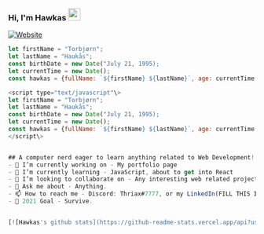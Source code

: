 ### Hi, I'm Hawkas <img src="https://media.giphy.com/media/hvRJCLFzcasrR4ia7z/giphy.gif" width="25px">
[![Website](https://img.shields.io/badge/Text-Text-green?style=flat-square)](https://fronthauk.com)
```js
let firstName = "Torbjørn";
let lastName = "Haukås";
const birthDate = new Date("July 21, 1995);
let currentTime = new Date();
const hawkas = {fullName: `${firstName} ${lastName}`, age: currentTime.getYear() - birthDate.getYear(); }

<script type="text/javascript"\>
let firstName = "Torbjørn";
let lastName = "Haukås";
const birthDate = new Date("July 21, 1995);
let currentTime = new Date();
const hawkas = {fullName: `${firstName} ${lastName}`, age: currentTime.getYear() - birthDate.getYear(); }
</script\>


## A computer nerd eager to learn anything related to Web Development!
- 🔭 I’m currently working on - My portfolio page
- 🌱 I’m currently learning - JavaScript, about to get into React
- 👯 I’m looking to collaborate on - Any interesting web related project
- 💬 Ask me about - Anything. 
- 📫 How to reach me - Discord: Thriax#7777, or my LinkedIn(FILL THIS IN LATER LOL)
- 🥅 2021 Goal - Survive.


[![Hawkas's github stats](https://github-readme-stats.vercel.app/api?username=Hawkas&count_private=true&include_all_commits=true&theme=radical)](https://fronthauk.com)
